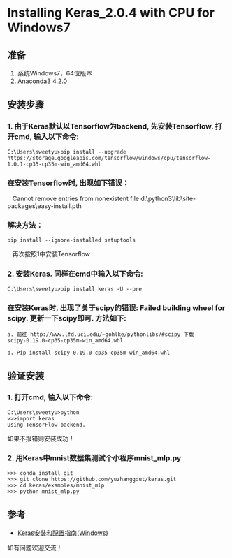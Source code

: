 # Installing Keras_2.0.4 with CPU for Windows7
## 准备
1. 系统Windows7，64位版本
2. Anaconda3 4.2.0

## 安装步骤
### 1. 由于Keras默认以Tensorflow为backend, 先安装Tensorflow. 打开cmd, 输入以下命令:  
    C:\Users\sweetyu>pip install --upgrade https://storage.googleapis.com/tensorflow/windows/cpu/tensorflow-1.0.1-cp35-cp35m-win_amd64.whl 
### 在安装Tensorflow时, 出现如下错误： 
    Cannot remove entries from nonexistent file d:\python3\lib\site-packages\easy-install.pth
### 解决方法：  
    pip install --ignore-installed setuptools
    再次按照1中安装Tensorflow
### 2. 安装Keras. 同样在cmd中输入以下命令:  
    C:\Users\sweetyu>pip install keras -U --pre  
### 在安装Keras时, 出现了关于scipy的错误: Failed building wheel for scipy. 更新一下scipy即可. 方法如下: 
    a. 前往 http://www.lfd.uci.edu/~gohlke/pythonlibs/#scipy 下载scipy‑0.19.0‑cp35‑cp35m‑win_amd64.whl
    
    b. Pip install scipy‑0.19.0‑cp35‑cp35m‑win_amd64.whl

## 验证安装
### 1. 打开cmd, 输入以下命令:    
    C:\Users\sweetyu>python    
    >>>import keras    
    Using TensorFlow backend.      
如果不报错则安装成功！
### 2. 用Keras中mnist数据集测试个小程序mnist_mlp.py    
    >>> conda install git
    >>> git clone https://github.com/yuzhanggdut/keras.git
    >>> cd keras/examples/mnist_mlp
    >>> python mnist_mlp.py  

## 参考
* [Keras安装和配置指南(Windows)](http://keras-cn.readthedocs.io/en/latest/for_beginners/keras_windows/)  

如有问题欢迎交流！
